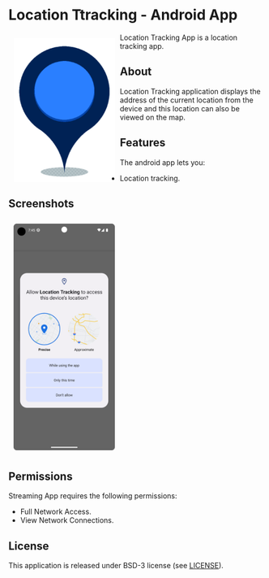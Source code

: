 # Location Ttracking - Android App

<img src="/readme/logo.png" align="left"
width="200" hspace="10" vspace="10">

Location Tracking App is a location tracking app. 

## About

Location Tracking application displays the address of the current location from the device and this location can also be viewed on the map.

## Features

The android app lets you:
- Location tracking.

## Screenshots

[<img src="/readme/Screenshot_20230129_194526.png" align="center"
width="200"
    hspace="10" vspace="10">](/readme/Screenshot_20230128_132740.png)

## Permissions

Streaming App requires the following permissions:
- Full Network Access.
- View Network Connections.

## License

This application is released under BSD-3 license (see [LICENSE](LICENSE)).
